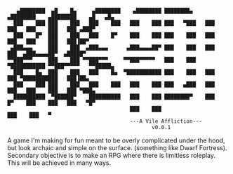 ```
   ▄████████  ▄█    █▄     ▄████████    ▄████████ ████████▄     ▄████████    ▄████████    ▄█   ▄█▄ 
  ███    ███ ███    ███   ███    ███   ███    ███ ███   ▀███   ███    ███   ███    ███   ███ ▄███▀ 
  ███    █▀  ███    ███   ███    █▀    ███    ███ ███    ███   ███    ███   ███    ███   ███▐██▀   
 ▄███▄▄▄     ███    ███  ▄███▄▄▄      ▄███▄▄▄▄██▀ ███    ███   ███    ███  ▄███▄▄▄▄██▀  ▄█████▀    
▀▀███▀▀▀     ███    ███ ▀▀███▀▀▀     ▀▀███▀▀▀▀▀   ███    ███ ▀███████████ ▀▀███▀▀▀▀▀   ▀▀█████▄    
  ███    █▄  ███    ███   ███    █▄  ▀███████████ ███    ███   ███    ███ ▀███████████   ███▐██▄   
  ███    ███ ███    ███   ███    ███   ███    ███ ███   ▄███   ███    ███   ███    ███   ███ ▀███▄ 
  ██████████  ▀██████▀    ██████████   ███    ███ ████████▀    ███    █▀    ███    ███   ███   ▀█▀ 
                                       ███    ███                           ███    ███   ▀        
                                       ---A Vile Affliction---
                                              v0.0.1
```                                             
A game I'm making for fun meant to be overly complicated under the hood, but look archaic and simple on the surface. (something like Dwarf Fortress).
Secondary objective is to make an RPG where there is limitless roleplay. This will be achieved in many ways.

